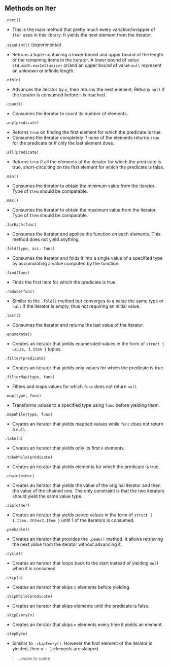 ## Methods on Iter

`.next()` 
- This is the main method that pretty much every variation/wrapper of `Iter` uses in this library. It yields the next element from the iterator.

`.sizeHint()` (experimental)
- Returns a tuple containing a lower bound and upper bound of the length of the remaining items in the iterator. A lower bound of value `std.math.maxInt(usize)` or/and an upper bound of value `null` represent an unknown or infinite length.  

`.nth(n)`
- Advances the iterator by `n`, then returns the next element. Returns `null` if the iterator is consumed before `n` is reached.

`.count()` 
- Consumes the iterator to count its number of elements.
  
`.any(predicate)`
- Returns `true` on finding the first element for which the predicate is true. 
- Consumes the iterator completely if none of the elements returns `true` for the predicate or if only the last element does.
  
`.all(predicate)`
- Returns `true` if all the elements of the iterator for which the predicate is true, short-circuiting on the first element for which the predicate is false.

`.min()`
- Consumes the iterator to obtain the minimum value from the iterator. Type of `Item` should be comparable.

`.max()`
- Consumes the iterator to obtain the maximum value from the iterator. Type of `Item` should be comparable.

`.forEach(func)` 
- Consumes the iterator and applies the function on each elements. This method does not yield anything.

`.fold(type, acc, func)` 
- Consumes the iterator and folds it into a single value of a specified type by accumulating a value computed by the function.

`.find(func)`
- Finds the first item for which the predicate is true.

`.reduce(func)` 
- Similar to the `.fold()` method but converges to a value the same type or `null` if the iterator is empty, thus not requiring an initial value.

`.last()` 
- Consumes the iterator and returns the last value of the iterator. 

`.enumerate()` 
- Creates an iterator that yields enumerated values in the form of `struct { usize, I.Item }` tuples.

`.filter(predicate)`
- Creates an iterator that yields only values for which the predicate is true.

`.filterMap(type, func)`
- Filters and maps values for which `func` does not return `null` 

`.map(type, func)`
- Transforms values to a specified type using `func` before yielding them. 

`.mapWhile(type, func)`
- Creates an iterator that yields mapped values while `func` does not return a `null`. 

`.take(n)`
- Creates an iterator that yields only its first `n` elements.

`.takeWhile(predicate)`
- Creates an iterator that yields elements for which the predicate is true. 

`.chain(other)`
- Creates an iterator that yields the value of the original iterator and then the value of the chained one. The only constraint is that the two iterators should yield the same value type.

`.zip(other)`
- Creates an iterator that yields paired values in the form of `struct { I.Item, OtherI.Item }` until 1 of the iterators is consumed. 

`.peekable()`
- Creates an iterator that provides the `.peek()` method. It allows retrieving the next value from the iterator without advancing it.

`.cycle()`
- Creates an iterator that loops back to the start instead of yielding `null` when it is consumed.

`.skip(n)`
- Creates an iterator that skips `n` elements before yielding.
  
`.skipWhile(predicate)`
- Creates an iterator that skips elements until the predicate is false.
  
`.skipEvery(n)`
- Creates an iterator that skips `n` elements every time it yields an element.

`.stepBy(n)`
- Simillar to `.skipEvery()`. However the first element of the iterator is yielded, then `n - 1` elements are skipped.

> ...more to come
